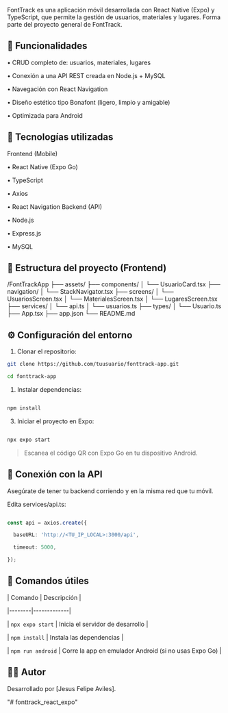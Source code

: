 FontTrack es una aplicación móvil desarrollada con React Native (Expo) y TypeScript, que permite la gestión de usuarios, materiales y lugares. Forma parte del proyecto general de FontTrack.

## 📱 Funcionalidades

• CRUD completo de: usuarios, materiales, lugares

• Conexión a una API REST creada en Node.js + MySQL

• Navegación con React Navigation

• Diseño estético tipo Bonafont (ligero, limpio y amigable)

• Optimizada para Android

## 🚀 Tecnologías utilizadas

Frontend (Mobile)

• React Native (Expo Go)

• TypeScript

• Axios

• React Navigation
Backend (API)

• Node.js

• Express.js

• MySQL

## 📂 Estructura del proyecto (Frontend)

/FontTrackApp
├── assets/
├── components/
│   └── UsuarioCard.tsx
├── navigation/
│   └── StackNavigator.tsx
├── screens/
│   └── UsuariosScreen.tsx
│   └── MaterialesScreen.tsx
│   └── LugaresScreen.tsx
├── services/
│   └── api.ts
│   └── usuarios.ts
├── types/
│   └── Usuario.ts
├── App.tsx
├── app.json
└── README.md

## ⚙️ Configuración del entorno

1.	Clonar el repositorio:

```bash
git clone https://github.com/tuusuario/fonttrack-app.git

cd fonttrack-app
```
1. Instalar dependencias:
```bash

npm install
```
3. Iniciar el proyecto en Expo:
```bash

npx expo start

```
> Escanea el código QR con Expo Go en tu dispositivo Android.

## 🔗 Conexión con la API

Asegúrate de tener tu backend corriendo y en la misma red que tu móvil.

Edita services/api.ts:

```ts

const api = axios.create({

  baseURL: 'http://<TU_IP_LOCAL>:3000/api',

  timeout: 5000,

});
```
## 🧪 Comandos útiles

| Comando | Descripción |

|--------|-------------|

| `npx expo start` | Inicia el servidor de desarrollo |

| `npm install` | Instala las dependencias |

| `npm run android` | Corre la app en emulador Android (si no usas Expo Go) |

## 🧑‍💻 Autor

Desarrollado por [Jesus Felipe Aviles].

"# fonttrack_react_expo" 
